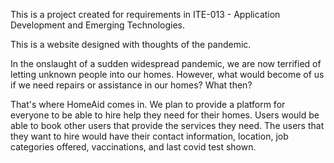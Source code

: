This is a project created for requirements in ITE-013 - Application Development and Emerging Technologies.

This is a website designed with thoughts of the pandemic.

In the onslaught of a sudden widespread pandemic, we are now terrified of letting unknown people into our homes. However, what would become of us if we need repairs or assistance in our homes? What then?

That's where HomeAid comes in. We plan to provide a platform for everyone to be able to hire help they need for their homes. Users would be able to book other users that provide the services they need. The users that they want to hire would have their contact information, location, job categories offered, vaccinations, and last covid test shown.
